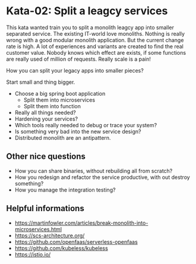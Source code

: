 # Kata-02: Split a leagcy services

This kata wanted train you to split a monolith leagcy app into smaller separated service.
The existing IT-world love monoliths. Nothing is really wrong with a good modular monolith application.
But the current change rate is high. A lot of experiences and variants are created to find the real customer value. 
Nobody knows which effect are exists, if some functions are really used of million of requests. Really scale is a pain!

How you can split your legacy apps into smaller pieces?

Start small and thing bigger.

* Choose a big spring boot application
  * Split them into microservices
  * Split them into function
* Really all things needed?
* Hardening your services?
* Which tools really needed to debug or trace your system?
* Is something very bad into the new service design?
* Distributed monolith are an antipattern.

## Other nice questions

* How you can share binaries, without rebuilding all from scratch?
* How you redesign and refactor the service productive, with out destroy something?
* How you manage the integration testing?

## Helpful informations

* https://martinfowler.com/articles/break-monolith-into-microservices.html
* https://scs-architecture.org/
* https://github.com/openfaas/serverless-openfaas
* https://github.com/kubeless/kubeless
* https://istio.io/